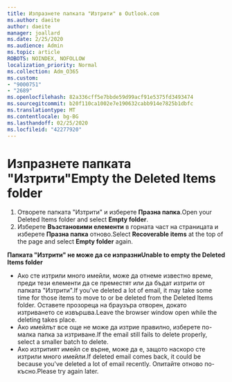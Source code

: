 ```yaml
---
title: Изпразнете папката "Изтрити" в Outlook.com
ms.author: daeite
author: daeite
manager: joallard
ms.date: 2/25/2020
ms.audience: Admin
ms.topic: article
ROBOTS: NOINDEX, NOFOLLOW
localization_priority: Normal
ms.collection: Adm_O365
ms.custom:
- "9000751"
- "2689"
ms.openlocfilehash: 82a336cff5e7bbde59d99acf91e5375fd3493474
ms.sourcegitcommit: b20f110ca1002e7e190632cabb914e7825b1dbfc
ms.translationtype: MT
ms.contentlocale: bg-BG
ms.lasthandoff: 02/25/2020
ms.locfileid: "42277920"
---
```

# <a name="empty-the-deleted-items-folder"></a><span data-ttu-id="d2531-102">Изпразнете папката "Изтрити"</span><span class="sxs-lookup"><span data-stu-id="d2531-102">Empty the Deleted Items folder</span></span>

1. <span data-ttu-id="d2531-103">Отворете папката "Изтрити" и изберете **Празна папка**.</span><span class="sxs-lookup"><span data-stu-id="d2531-103">Open your Deleted Items folder and select **Empty folder**.</span></span>
2. <span data-ttu-id="d2531-104">Изберете **Възстановими елементи** в горната част на страницата и изберете **Празна папка** отново.</span><span class="sxs-lookup"><span data-stu-id="d2531-104">Select **Recoverable items** at the top of the page and select **Empty folder** again.</span></span>

<span data-ttu-id="d2531-105">**Папката "Изтрити" не може да се изпразни**</span><span class="sxs-lookup"><span data-stu-id="d2531-105">**Unable to empty the Deleted Items folder**</span></span>

- <span data-ttu-id="d2531-106">Ако сте изтрили много имейли, може да отнеме известно време, преди тези елементи да се преместят или да бъдат изтрити от папката "Изтрити".</span><span class="sxs-lookup"><span data-stu-id="d2531-106">If you've deleted a lot of email, it may take some time for those items to move to or be deleted from the Deleted Items folder.</span></span> <span data-ttu-id="d2531-107">Оставете прозореца на браузъра отворен, докато изтриването се извършва.</span><span class="sxs-lookup"><span data-stu-id="d2531-107">Leave the browser window open while the deleting takes place.</span></span>
- <span data-ttu-id="d2531-108">Ако имейлът все още не може да изтрие правилно, изберете по-малка папка за изтриване.</span><span class="sxs-lookup"><span data-stu-id="d2531-108">If the email still fails to delete properly, select a smaller batch to delete.</span></span>
- <span data-ttu-id="d2531-109">Ако изтритият имейл се върне, може да е, защото наскоро сте изтрили много имейли.</span><span class="sxs-lookup"><span data-stu-id="d2531-109">If deleted email comes back, it could be because you've deleted a lot of email recently.</span></span> <span data-ttu-id="d2531-110">Опитайте отново по-късно.</span><span class="sxs-lookup"><span data-stu-id="d2531-110">Please try again later.</span></span>